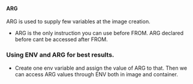 #### ARG

ARG is used to supply few variables at the image creation.
* ARG is the only instruction you can use before FROM. ARG declared before cant be accessed after FROM.

### Using ENV and ARG for best results.
 * Create one env variable and assign the value of ARG to that.
    Then we can access ARG values through ENV both in image and container.
